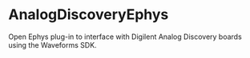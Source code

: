 # AnalogDiscoveryEphys
Open Ephys plug-in to interface with Digilent Analog Discovery boards using the Waveforms SDK.
